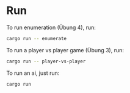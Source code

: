 # Run

To run enumeration (Übung 4), run:
```bash
cargo run -- enumerate
```

To run a player vs player game (Übung 3), run:
```bash
cargo run -- player-vs-player
```

To run an ai, just run:
```bash
cargo run
```